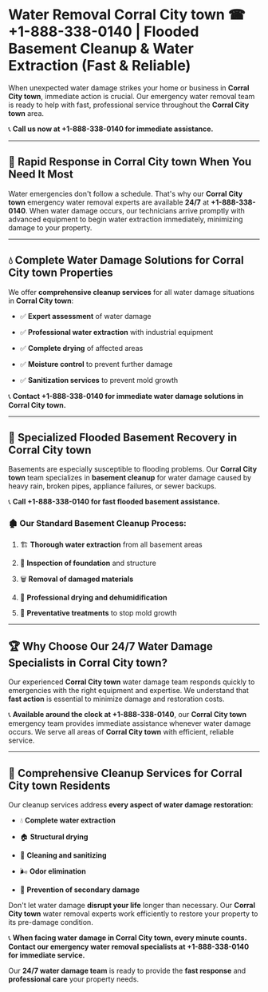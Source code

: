 # Water Removal Corral City town ☎ +1-888-338-0140 | Flooded Basement Cleanup & Water Extraction (Fast & Reliable)

When unexpected water damage strikes your home or business in **Corral City town**, immediate action is crucial. Our emergency water removal team is ready to help with fast, professional service throughout the **Corral City town** area. 

📞 **Call us now at +1-888-338-0140 for immediate assistance.**
---
## 🚀 Rapid Response in Corral City town When You Need It Most
Water emergencies don't follow a schedule. That's why our **Corral City town** emergency water removal experts are available **24/7** at **+1-888-338-0140**. When water damage occurs, our technicians arrive promptly with advanced equipment to begin water extraction immediately, minimizing damage to your property.
---
## 💧 Complete Water Damage Solutions for Corral City town Properties
We offer **comprehensive cleanup services** for all water damage situations in **Corral City town**:
- ✅ **Expert assessment** of water damage  
- ✅ **Professional water extraction** with industrial equipment  
- ✅ **Complete drying** of affected areas  
- ✅ **Moisture control** to prevent further damage  
- ✅ **Sanitization services** to prevent mold growth  
📞 **Contact +1-888-338-0140 for immediate water damage solutions in Corral City town.**
---
## 🌊 Specialized Flooded Basement Recovery in Corral City town
Basements are especially susceptible to flooding problems. Our **Corral City town** team specializes in **basement cleanup** for water damage caused by heavy rain, broken pipes, appliance failures, or sewer backups. 
📞 **Call +1-888-338-0140 for fast flooded basement assistance.**
### 🏚️ Our Standard Basement Cleanup Process:
1. 🏗️ **Thorough water extraction** from all basement areas  
2. 🔎 **Inspection of foundation** and structure  
3. 🗑️ **Removal of damaged materials**  
4. 💨 **Professional drying and dehumidification**  
5. 🚫 **Preventative treatments** to stop mold growth  
---
## 🏆 Why Choose Our 24/7 Water Damage Specialists in Corral City town?
Our experienced **Corral City town** water damage team responds quickly to emergencies with the right equipment and expertise. We understand that **fast action** is essential to minimize damage and restoration costs.
📞 **Available around the clock at +1-888-338-0140**, our **Corral City town** emergency team provides immediate assistance whenever water damage occurs. We serve all areas of **Corral City town** with efficient, reliable service.
---
## 🧹 Comprehensive Cleanup Services for Corral City town Residents
Our cleanup services address **every aspect of water damage restoration**:
- 💧 **Complete water extraction**  
- 🏠 **Structural drying**  
- 🧼 **Cleaning and sanitizing**  
- 🌬️ **Odor elimination**  
- 🚫 **Prevention of secondary damage**  
Don't let water damage **disrupt your life** longer than necessary. Our **Corral City town** water removal experts work efficiently to restore your property to its pre-damage condition.
📞 **When facing water damage in Corral City town, every minute counts. Contact our emergency water removal specialists at +1-888-338-0140 for immediate service.**
Our **24/7 water damage team** is ready to provide the **fast response** and **professional care** your property needs.

